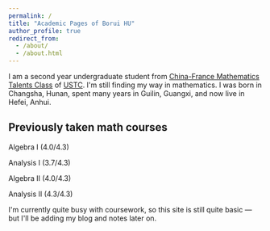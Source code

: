 ```yaml
---
permalink: /
title: "Academic Pages of Borui HU"
author_profile: true
redirect_from: 
  - /about/
  - /about.html
---
```


I am a second year undergraduate student from [China-France Mathematics Talents Class](cfmath.ustc.edu.cn) of [USTC](www.ustc.edu.cn). I'm still finding my way in mathematics. I was born in Changsha, Hunan, spent many years in Guilin, Guangxi, and now live in Hefei, Anhui.

Previously taken math courses
---
Algebra I (4.0/4.3)

Analysis I (3.7/4.3)

Algebra II (4.0/4.3)

Analysis II (4.3/4.3)



I'm currently quite busy with coursework, so this site is still quite basic — but I'll be adding my blog and notes later on.
